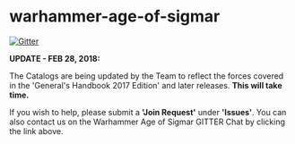 # warhammer-age-of-sigmar

[![Gitter](https://badges.gitter.im/BSData/warhammer-age-of-sigmar.svg)](https://gitter.im/BSData/warhammer-age-of-sigmar?utm_source=badge&utm_medium=badge&utm_campaign=pr-badge&utm_content=badge)

**UPDATE - FEB 28, 2018:**

The Catalogs are being updated by the Team to reflect the forces covered in the 'General's Handbook 2017 Edition' and later releases. **This will take time.**

If you wish to help, please submit a **'Join Request'** under **'Issues'**. You can also contact us on the Warhammer Age of Sigmar GITTER Chat by clicking the link above.

